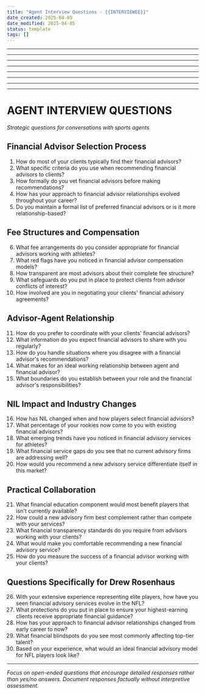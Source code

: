 ```yaml
---
title: "Agent Interview Questions - {{INTERVIEWEE}}"
date_created: 2025-04-05
date_modified: 2025-04-05
status: template
tags: []
---
```


---

---

---

---

---

---

---

---

# AGENT INTERVIEW QUESTIONS
*Strategic questions for conversations with sports agents*

## Financial Advisor Selection Process

1. How do most of your clients typically find their financial advisors?
2. What specific criteria do you use when recommending financial advisors to clients?
3. How formally do you vet financial advisors before making recommendations?
4. How has your approach to financial advisor relationships evolved throughout your career?
5. Do you maintain a formal list of preferred financial advisors or is it more relationship-based?

## Fee Structures and Compensation

6. What fee arrangements do you consider appropriate for financial advisors working with athletes?
7. What red flags have you noticed in financial advisor compensation models?
8. How transparent are most advisors about their complete fee structure?
9. What safeguards do you put in place to protect clients from advisor conflicts of interest?
10. How involved are you in negotiating your clients' financial advisory agreements?

## Advisor-Agent Relationship

11. How do you prefer to coordinate with your clients' financial advisors?
12. What information do you expect financial advisors to share with you regularly?
13. How do you handle situations where you disagree with a financial advisor's recommendations?
14. What makes for an ideal working relationship between agent and financial advisor?
15. What boundaries do you establish between your role and the financial advisor's responsibilities?

## NIL Impact and Industry Changes

16. How has NIL changed when and how players select financial advisors?
17. What percentage of your rookies now come to you with existing financial advisors?
18. What emerging trends have you noticed in financial advisory services for athletes?
19. What financial service gaps do you see that no current advisory firms are addressing well?
20. How would you recommend a new advisory service differentiate itself in this market?

## Practical Collaboration

21. What financial education component would most benefit players that isn't currently available?
22. How could a new advisory firm best complement rather than compete with your services?
23. What financial transparency standards do you require from advisors working with your clients?
24. What would make you comfortable recommending a new financial advisory service?
25. How do you measure the success of a financial advisor working with your clients?

## Questions Specifically for Drew Rosenhaus

26. With your extensive experience representing elite players, how have you seen financial advisory services evolve in the NFL?
27. What protections do you put in place to ensure your highest-earning clients receive appropriate financial guidance?
28. How has your approach to financial advisor relationships changed from early career to now?
29. What financial blindspots do you see most commonly affecting top-tier talent?
30. Based on your experience, what would an ideal financial advisory model for NFL players look like?

---
*Focus on open-ended questions that encourage detailed responses rather than yes/no answers. Document responses factually without interpretive assessment.*
